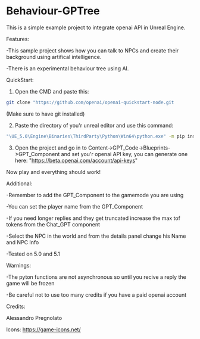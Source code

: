 # Behaviour-GPTree
 
This is a simple example project to integrate openai API in Unreal Engine.

Features:

-This sample project shows how you can talk to NPCs and create their background using artifical intelligence.

-There is an experimental behaviour tree using AI.

QuickStart:

1) Open the CMD and paste this:
```bash
git clone "https://github.com/openai/openai-quickstart-node.git
``` 
 (Make sure to have git installed)
 
2) Paste the directory of you'r unreal editor and use this command:
```bash
"\UE_5.0\Engine\Binaries\ThirdParty\Python\Win64\python.exe" -m pip install openai
```
 
 
3) Open the project and go in to Content->GPT_Code->Blueprints->GPT_Component and set you'r openai API key, you can generate one here:
 "https://beta.openai.com/account/api-keys"

Now play and everything should work!


Additional:

-Remember to add the GPT_Component to the gamemode you are using

-You can set the player name from the GPT_Component

-If you need longer replies and they get truncated increase the max tof tokens from the Chat_GPT component

-Select the NPC in the world and from the details panel change his Name and NPC Info

-Tested on 5.0 and 5.1

Warnings:

-The pyton functions are not asynchronous so until you recive a reply the game will be frozen

-Be careful not to use too many credits if you have a paid openai account

Credits:

Alessandro Pregnolato

Icons: https://game-icons.net/
